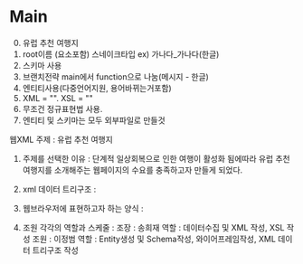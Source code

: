 # Main
0. 유럽 추천 여행지
1. root이름 (요소포함) 스네이크타입 ex) 가나다_가나다(한글)
2. 스키마 사용
3. 브랜치전략 main에서 function으로 나눔(메시지 - 한글)
4. 엔티티사용(다중언어지원, 용어바뀌는거포함)
5. XML = "". XSL = ""
6. 무조건 정규표현법 사용.
7. 엔티티 및 스키마는 모두 외부파일로 만들것

웹XML
주제 : 유럽 추천 여행지
1. 주제를 선택한 이유 : 단계적 일상회복으로 인한 여행이 활성화 됨에따라 유럽 추천 여행지를 소개해주는 웹페이지의 수요를 충족하고자 만들게 되었다.
2. xml 데이터 트리구조 : 

3. 웹브라우저에 표현하고자 하는 양식 : 

4. 조원 각각의 역할과 스케줄 :
    조장 : 송희재 
    역할 : 데이터수집 및 XML 작성, XSL 작성
    조원 : 이정범
    역할 : Entity생성 및 Schema작성, 와이어프레임작성, XML 데이터 트리구조 작성

